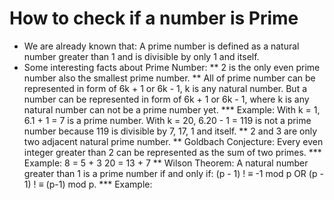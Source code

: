 # How to check if a number is Prime
* We are already known that: A prime number is defined as a natural number greater than 1 and is divisible by only 1 and itself.
* Some interesting facts about Prime Number:
  ** 2 is the only even prime number also the smallest prime number.
  ** All of prime number can be represented in form of 6k + 1 or 6k - 1, k is any natural number. 
     But a number can be represented in form of 6k + 1 or 6k - 1, where k is any natural number can not be a prime number yet.
    *** Example: With k = 1, 6.1 + 1 = 7 is a prime number.
                 With k = 20, 6.20 - 1 = 119 is not a prime number because 119 is divisible by 7, 17, 1 and itself.
  ** 2 and 3 are only two adjacent natural prime number.
  ** Goldbach Conjecture: Every even integer greater than 2 can be represented as the sum of two primes.
    *** Example: 8 = 5 + 3
                 20 = 13 + 7
  ** Wilson Theorem: A natural number greater than 1 is a prime number if and only if: (p - 1) ! ≡ -1 mod p OR (p - 1) ! ≡ (p-1) mod p.
    *** Example:
  
